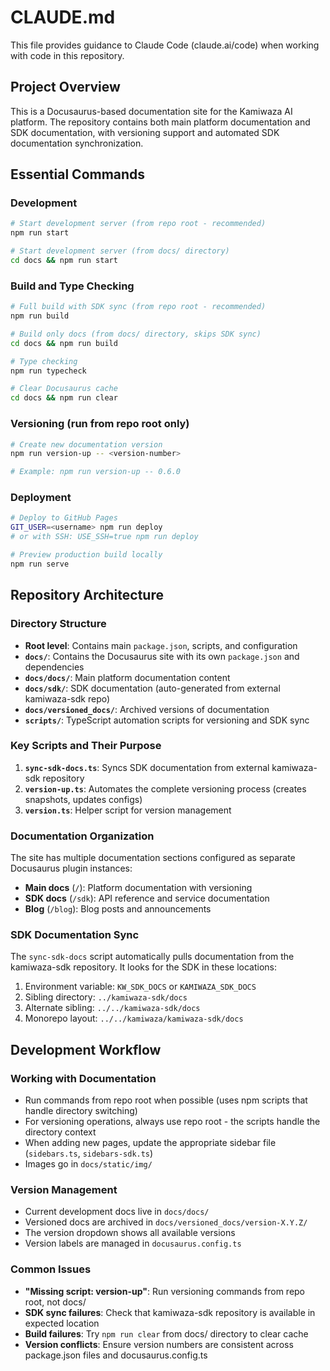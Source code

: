 # CLAUDE.md

This file provides guidance to Claude Code (claude.ai/code) when working with code in this repository.

## Project Overview

This is a Docusaurus-based documentation site for the Kamiwaza AI platform. The repository contains both main platform documentation and SDK documentation, with versioning support and automated SDK documentation synchronization.

## Essential Commands

### Development
```bash
# Start development server (from repo root - recommended)
npm run start

# Start development server (from docs/ directory)
cd docs && npm run start
```

### Build and Type Checking
```bash
# Full build with SDK sync (from repo root - recommended)
npm run build

# Build only docs (from docs/ directory, skips SDK sync)
cd docs && npm run build

# Type checking
npm run typecheck

# Clear Docusaurus cache
cd docs && npm run clear
```

### Versioning (run from repo root only)
```bash
# Create new documentation version
npm run version-up -- <version-number>

# Example: npm run version-up -- 0.6.0
```

### Deployment
```bash
# Deploy to GitHub Pages
GIT_USER=<username> npm run deploy
# or with SSH: USE_SSH=true npm run deploy

# Preview production build locally
npm run serve
```

## Repository Architecture

### Directory Structure
- **Root level**: Contains main `package.json`, scripts, and configuration
- **`docs/`**: Contains the Docusaurus site with its own `package.json` and dependencies
- **`docs/docs/`**: Main platform documentation content
- **`docs/sdk/`**: SDK documentation (auto-generated from external kamiwaza-sdk repo)
- **`docs/versioned_docs/`**: Archived versions of documentation
- **`scripts/`**: TypeScript automation scripts for versioning and SDK sync

### Key Scripts and Their Purpose
1. **`sync-sdk-docs.ts`**: Syncs SDK documentation from external kamiwaza-sdk repository
2. **`version-up.ts`**: Automates the complete versioning process (creates snapshots, updates configs)
3. **`version.ts`**: Helper script for version management

### Documentation Organization
The site has multiple documentation sections configured as separate Docusaurus plugin instances:
- **Main docs** (`/`): Platform documentation with versioning
- **SDK docs** (`/sdk`): API reference and service documentation
- **Blog** (`/blog`): Blog posts and announcements

### SDK Documentation Sync
The `sync-sdk-docs` script automatically pulls documentation from the kamiwaza-sdk repository. It looks for the SDK in these locations:
1. Environment variable: `KW_SDK_DOCS` or `KAMIWAZA_SDK_DOCS`
2. Sibling directory: `../kamiwaza-sdk/docs`
3. Alternate sibling: `../../kamiwaza-sdk/docs`
4. Monorepo layout: `../../kamiwaza/kamiwaza-sdk/docs`

## Development Workflow

### Working with Documentation
- Run commands from repo root when possible (uses npm scripts that handle directory switching)
- For versioning operations, always use repo root - the scripts handle the directory context
- When adding new pages, update the appropriate sidebar file (`sidebars.ts`, `sidebars-sdk.ts`)
- Images go in `docs/static/img/`

### Version Management
- Current development docs live in `docs/docs/`
- Versioned docs are archived in `docs/versioned_docs/version-X.Y.Z/`
- The version dropdown shows all available versions
- Version labels are managed in `docusaurus.config.ts`

### Common Issues
- **"Missing script: version-up"**: Run versioning commands from repo root, not docs/
- **SDK sync failures**: Check that kamiwaza-sdk repository is available in expected location
- **Build failures**: Try `npm run clear` from docs/ directory to clear cache
- **Version conflicts**: Ensure version numbers are consistent across package.json files and docusaurus.config.ts